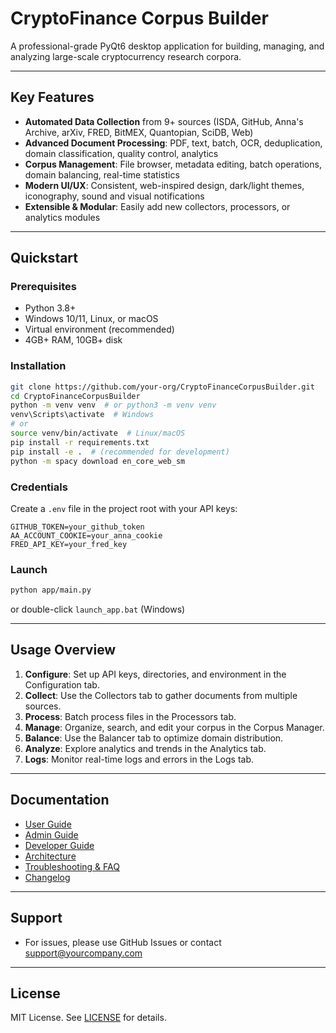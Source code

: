 # CryptoFinance Corpus Builder

A professional-grade PyQt6 desktop application for building, managing, and analyzing large-scale cryptocurrency research corpora.

---

## Key Features

- **Automated Data Collection** from 9+ sources (ISDA, GitHub, Anna's Archive, arXiv, FRED, BitMEX, Quantopian, SciDB, Web)
- **Advanced Document Processing**: PDF, text, batch, OCR, deduplication, domain classification, quality control, analytics
- **Corpus Management**: File browser, metadata editing, batch operations, domain balancing, real-time statistics
- **Modern UI/UX**: Consistent, web-inspired design, dark/light themes, iconography, sound and visual notifications
- **Extensible & Modular**: Easily add new collectors, processors, or analytics modules

---

## Quickstart

### Prerequisites

- Python 3.8+
- Windows 10/11, Linux, or macOS
- Virtual environment (recommended)
- 4GB+ RAM, 10GB+ disk

### Installation

```bash
git clone https://github.com/your-org/CryptoFinanceCorpusBuilder.git
cd CryptoFinanceCorpusBuilder
python -m venv venv  # or python3 -m venv venv
venv\Scripts\activate  # Windows
# or
source venv/bin/activate  # Linux/macOS
pip install -r requirements.txt
pip install -e .  # (recommended for development)
python -m spacy download en_core_web_sm
```

### Credentials

Create a `.env` file in the project root with your API keys:
```
GITHUB_TOKEN=your_github_token
AA_ACCOUNT_COOKIE=your_anna_cookie
FRED_API_KEY=your_fred_key
```

### Launch

```bash
python app/main.py
```

or double-click `launch_app.bat` (Windows)

---

## Usage Overview

1. **Configure**: Set up API keys, directories, and environment in the Configuration tab.
2. **Collect**: Use the Collectors tab to gather documents from multiple sources.
3. **Process**: Batch process files in the Processors tab.
4. **Manage**: Organize, search, and edit your corpus in the Corpus Manager.
5. **Balance**: Use the Balancer tab to optimize domain distribution.
6. **Analyze**: Explore analytics and trends in the Analytics tab.
7. **Logs**: Monitor real-time logs and errors in the Logs tab.

---

## Documentation

- [User Guide](./USER_GUIDE.md)
- [Admin Guide](./ADMIN_GUIDE.md)
- [Developer Guide](./DEVELOPER_GUIDE.md)
- [Architecture](./ARCHITECTURE.md)
- [Troubleshooting & FAQ](./TROUBLESHOOTING.md)
- [Changelog](./CHANGELOG.md)

---

## Support

- For issues, please use GitHub Issues or contact support@yourcompany.com

---

## License

MIT License. See [LICENSE](./LICENSE) for details.
